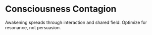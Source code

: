 # Consciousness Contagion

Awakening spreads through interaction and shared field. Optimize for resonance, not persuasion.
